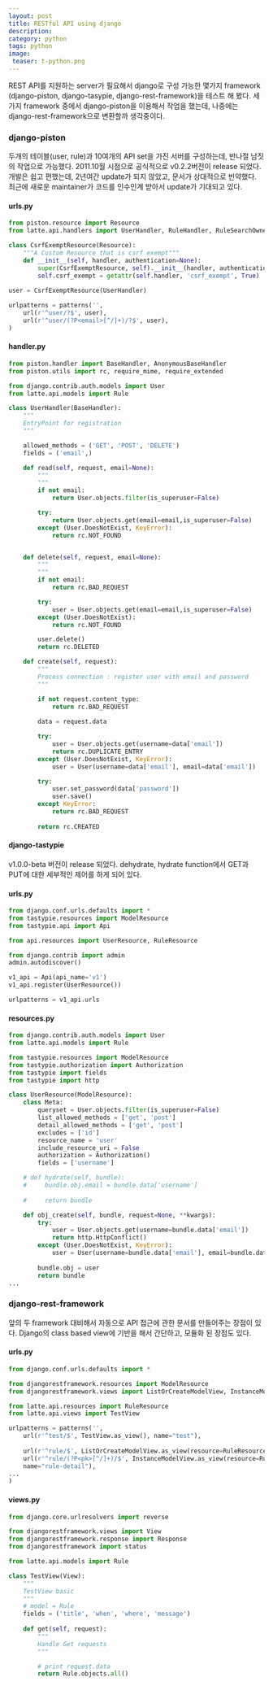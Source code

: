 ```yaml
---
layout: post
title: RESTful API using django
description: 
category: python
tags: python
image:
 teaser: t-python.png
---
```


REST API를 지원하는 server가 필요해서 django로 구성 가능한 몇가지 framework (django-piston,
django-tasypie, django-rest-framework)을 테스트 해 봤다. 세가지 framework 중에서 django-piston을
이용해서 작업을 했는데, 나중에는 django-rest-framework으로 변환할까 생각중이다.

<!-- more -->

### django-piston

두개의 테이블(user, rule)과 10여개의 API set을 가진 서버를 구성하는데, 반나절 남짓의 작업으로
가능했다. 2011.10월 시점으로 공식적으로 v0.2.2버전이 release 되었다. 개발은 쉽고 편했는데, 2년여간
update가 되지 않았고, 문서가 상대적으로 빈약했다. 최근에 새로운 maintainer가 코드를 인수인계 받아서
update가 기대되고 있다.

#### urls.py

```python
from piston.resource import Resource
from latte.api.handlers import UserHandler, RuleHandler, RuleSearchOwnerHandler, RuleSearchTargetHandler

class CsrfExemptResource(Resource):
    """A Custom Resource that is csrf exempt"""
    def __init__(self, handler, authentication=None):
        super(CsrfExemptResource, self).__init__(handler, authentication)
        self.csrf_exempt = getattr(self.handler, 'csrf_exempt', True)
 
user = CsrfExemptResource(UserHandler)

urlpatterns = patterns('',
    url(r'^user/?$', user),
    url(r'^user/(?P<email>[^/]+)/?$', user),
)
```

#### handler.py

```python
from piston.handler import BaseHandler, AnonymousBaseHandler
from piston.utils import rc, require_mime, require_extended

from django.contrib.auth.models import User
from latte.api.models import Rule

class UserHandler(BaseHandler):
    """
    EntryPoint for registration
    """

    allowed_methods = ('GET', 'POST', 'DELETE')
    fields = ('email',)

    def read(self, request, email=None):
        """
        """
        if not email:
            return User.objects.filter(is_superuser=False)

        try:
            return User.objects.get(email=email,is_superuser=False)
        except (User.DoesNotExist, KeyError):
            return rc.NOT_FOUND


    def delete(self, request, email=None):
        """
        """
        if not email:
            return rc.BAD_REQUEST

        try:
            user = User.objects.get(email=email,is_superuser=False)
        except (User.DoesNotExist):
            return rc.NOT_FOUND

        user.delete()
        return rc.DELETED

    def create(self, request):
        """
        Process connection : register user with email and password
        """

        if not request.content_type:
            return rc.BAD_REQUEST
            
        data = request.data

        try:
            user = User.objects.get(username=data['email'])
            return rc.DUPLICATE_ENTRY
        except (User.DoesNotExist, KeyError):
            user = User(username=data['email'], email=data['email'])

        try:
            user.set_password(data['password'])
            user.save()
        except KeyError:
            return rc.BAD_REQUEST
            
        return rc.CREATED
```
		
#### django-tastypie

v1.0.0-beta 버전이 release 되었다. dehydrate, hydrate function에서 GET과 PUT에 대한 세부적인 제어를
하게 되어 있다.


#### urls.py

```python
from django.conf.urls.defaults import *
from tastypie.resources import ModelResource
from tastypie.api import Api

from api.resources import UserResource, RuleResource

from django.contrib import admin
admin.autodiscover()

v1_api = Api(api_name='v1')
v1_api.register(UserResource())

urlpatterns = v1_api.urls
```

#### resources.py

```python
from django.contrib.auth.models import User
from latte.api.models import Rule

from tastypie.resources import ModelResource
from tastypie.authorization import Authorization
from tastypie import fields
from tastypie import http

class UserResource(ModelResource):
    class Meta:
        queryset = User.objects.filter(is_superuser=False)
        list_allowed_methods = ['get', 'post']
        detail_allowed_methods = ['get', 'post']
        excludes = ['id']
        resource_name = 'user'
        include_resource_uri = False
        authorization = Authorization()
        fields = ['username']

    # def hydrate(self, bundle):
    #     bundle.obj.email = bundle.data['username']
        
    #     return bundle

    def obj_create(self, bundle, request=None, **kwargs):
        try:
            user = User.objects.get(username=bundle.data['email'])
            return http.HttpConflict()
        except (User.DoesNotExist, KeyError):
            user = User(username=bundle.data['email'], email=bundle.data['email'])
        
        bundle.obj = user
        return bundle
...
```

### django-rest-framework

앞의 두 framework 대비해서 자동으로 API 접근에 관한 문서를 만들어주는 장점이 있다. Django의 class
based view에 기반을 해서 간단하고, 모듈화 된 장점도 있다.

#### urls.py

```python
from django.conf.urls.defaults import *

from djangorestframework.resources import ModelResource
from djangorestframework.views import ListOrCreateModelView, InstanceModelView

from latte.api.resources import RuleResource
from latte.api.views import TestView

urlpatterns = patterns('',
    url(r'^test/$', TestView.as_view(), name="test"),
                       
    url(r'^rule/$', ListOrCreateModelView.as_view(resource=RuleResource), name="rule-list"),
    url(r'^rule/(?P<pk>[^/]+)/$', InstanceModelView.as_view(resource=RuleResource),
    name="rule-detail"),
...
)
```

#### views.py

```python
from django.core.urlresolvers import reverse

from djangorestframework.views import View
from djangorestframework.response import Response
from djangorestframework import status

from latte.api.models import Rule

class TestView(View):
    """
    TestView basic
    """
    # model = Rule
    fields = ('title', 'when', 'where', 'message')
    
    def get(self, request):
        """
        Handle Get requests
        """

        # print request.data
		return Rule.objects.all()
```


